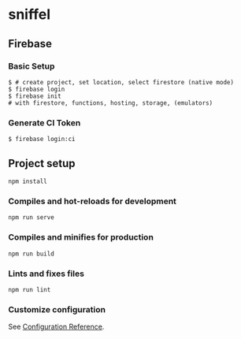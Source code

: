 # sniffel

## Firebase

### Basic Setup
```
$ # create project, set location, select firestore (native mode)
$ firebase login
$ firebase init
# with firestore, functions, hosting, storage, (emulators)
```

### Generate CI Token
```
$ firebase login:ci
```

## Project setup
```
npm install
```

### Compiles and hot-reloads for development
```
npm run serve
```

### Compiles and minifies for production
```
npm run build
```

### Lints and fixes files
```
npm run lint
```

### Customize configuration
See [Configuration Reference](https://cli.vuejs.org/config/).
